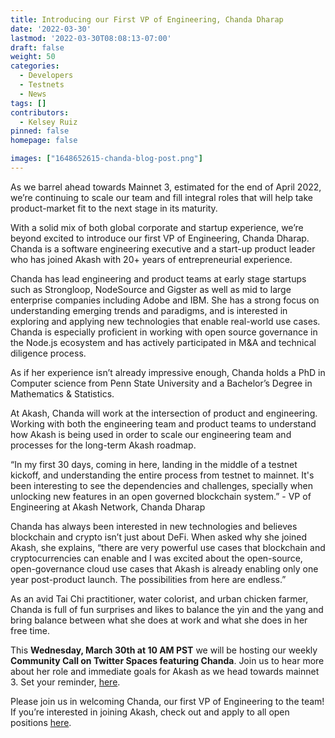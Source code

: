 ```yaml
---
title: Introducing our First VP of Engineering, Chanda Dharap
date: '2022-03-30'
lastmod: '2022-03-30T08:08:13-07:00'
draft: false
weight: 50
categories:
  - Developers
  - Testnets
  - News
tags: []
contributors:
  - Kelsey Ruiz
pinned: false
homepage: false

images: ["1648652615-chanda-blog-post.png"]
---
```

As we barrel ahead towards Mainnet 3, estimated for the end of April 2022, we’re continuing to scale our team and fill integral roles that will help take product-market fit to the next stage in its maturity.

With a solid mix of both global corporate and startup experience, we’re beyond excited to introduce our first VP of Engineering, Chanda Dharap. Chanda is a software engineering executive and a start-up product leader who has joined Akash with 20+ years of entrepreneurial experience.

Chanda has lead engineering and product teams at early stage startups such as Strongloop, NodeSource and Gigster as well as mid to large enterprise companies including Adobe and IBM. She has a strong focus on understanding emerging trends and paradigms, and is interested in exploring and applying new technologies that enable real-world use cases. Chanda is especially proficient in working with open source governance in the Node.js ecosystem and has actively participated in M&A and technical diligence process. 

As if her experience isn’t already impressive enough, Chanda holds a PhD in Computer science from Penn State University and a Bachelor’s Degree in Mathematics & Statistics. 

At Akash, Chanda will work at the intersection of product and engineering. Working with both the engineering team and product teams to understand how Akash is being used in order to scale our engineering team and processes for the long-term Akash roadmap.

“In my first 30 days, coming in here, landing in the middle of a testnet kickoff, and understanding the entire process from testnet to mainnet. It's been interesting to see the dependencies and challenges, specially when unlocking new features in an open governed blockchain system.” - VP of Engineering at Akash Network, Chanda Dharap

Chanda has always been interested in new technologies and believes blockchain and crypto isn’t just about DeFi. When asked why she joined Akash, she explains, “there are very powerful use cases that blockchain and cryptocurrencies can enable and I was excited about the open-source, open-governance cloud use cases that Akash is already enabling only one year post-product launch. The possibilities from here are endless.” 

As an avid Tai Chi practitioner, water colorist, and urban chicken farmer, Chanda is full of fun surprises and likes to balance the yin and the yang and bring balance between what she does at work and what she does in her free time. 

This **Wednesday, March 30th at 10 AM PST** we will be hosting our weekly **Community Call on Twitter Spaces featuring Chanda**. Join us to hear more about her role and immediate goals for Akash as we head towards mainnet 3. Set your reminder, [here](https://twitter.com/i/spaces/1vAxRkbgmnyKl). 

Please join us in welcoming Chanda, our first VP of Engineering to the team! If you’re interested in joining Akash, check out and apply to all open positions [here](https://akash.network/careers).